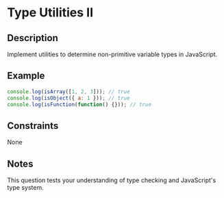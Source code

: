 # Type Utilities II

## Description
Implement utilities to determine non-primitive variable types in JavaScript.

## Example
```javascript
console.log(isArray([1, 2, 3])); // true
console.log(isObject({ a: 1 })); // true
console.log(isFunction(function() {})); // true
```

## Constraints
None

## Notes
This question tests your understanding of type checking and JavaScript's type system.